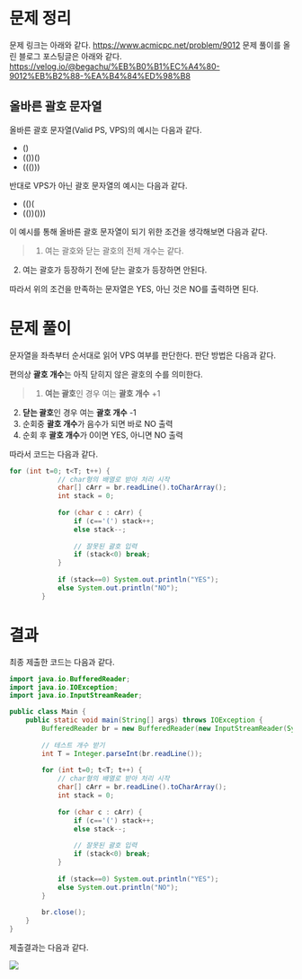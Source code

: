 # 문제 정리
문제 링크는 아래와 같다.
https://www.acmicpc.net/problem/9012
문제 풀이를 올린 블로그 포스팅글은 아래와 같다.
https://velog.io/@begachu/%EB%B0%B1%EC%A4%80-9012%EB%B2%88-%EA%B4%84%ED%98%B8

## 올바른 괄호 문자열
올바른 괄호 문자열(Valid PS, VPS)의 예시는 다음과 같다.
- ()
- (())()
- ((()))

반대로 VPS가 아닌 괄호 문자열의 예시는 다음과 같다.
- (()(
- (())()))

이 예시를 통해 올바른 괄호 문자열이 되기 위한 조건을 생각해보면 다음과 같다.
> 1. 여는 괄호와 닫는 괄호의 전체 개수는 같다.
2. 여는 괄호가 등장하기 전에 닫는 괄호가 등장하면 안된다.

따라서 위의 조건을 만족하는 문자열은 YES, 아닌 것은 NO를 출력하면 된다.

# 문제 풀이
문자열을 좌측부터 순서대로 읽어 VPS 여부를 판단한다.
판단 방법은 다음과 같다.

편의상 **괄호 개수**는 아직 닫히지 않은 괄호의 수를 의미한다.

>1. **여는 괄호**인 경우 여는 **괄호 개수** +1
2. **닫는 괄호**인 경우 여는 **괄호 개수** -1
3. 순회중 **괄호 개수**가 음수가 되면 바로 NO 출력
4. 순회 후 **괄호 개수**가 0이면 YES, 아니면 NO 출력

따라서 코드는 다음과 같다.
```java
for (int t=0; t<T; t++) {
			// char형의 배열로 받아 처리 시작
			char[] cArr = br.readLine().toCharArray();
			int stack = 0;
			
			for (char c : cArr) {
				if (c=='(') stack++;
				else stack--;
				
				// 잘못된 괄호 입력
				if (stack<0) break;
			}
			
			if (stack==0) System.out.println("YES");
			else System.out.println("NO");
		}
```


# 결과
최종 제출한 코드는 다음과 같다.
```java
import java.io.BufferedReader;
import java.io.IOException;
import java.io.InputStreamReader;

public class Main {
	public static void main(String[] args) throws IOException {
		BufferedReader br = new BufferedReader(new InputStreamReader(System.in));
		
		// 테스트 개수 받기
		int T = Integer.parseInt(br.readLine());
		
		for (int t=0; t<T; t++) {
			// char형의 배열로 받아 처리 시작
			char[] cArr = br.readLine().toCharArray();
			int stack = 0;
			
			for (char c : cArr) {
				if (c=='(') stack++;
				else stack--;
				
				// 잘못된 괄호 입력
				if (stack<0) break;
			}
			
			if (stack==0) System.out.println("YES");
			else System.out.println("NO");
		}
		
		br.close();
	}
}
```

제출결과는 다음과 같다.

![](https://velog.velcdn.com/images/begachu/post/b1ea355a-b120-4a49-b16d-7a39486c49ad/image.png)
